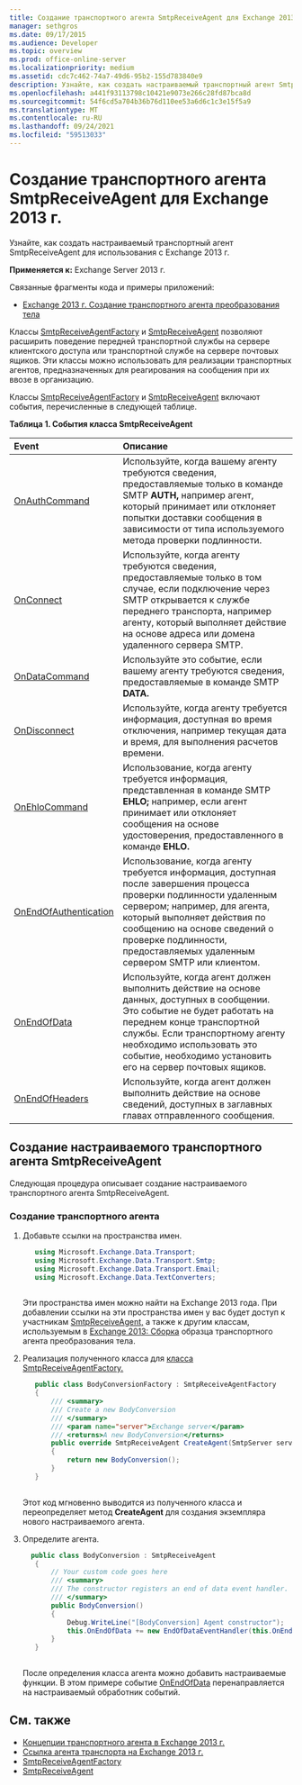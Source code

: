 ```yaml
---
title: Создание транспортного агента SmtpReceiveAgent для Exchange 2013 г.
manager: sethgros
ms.date: 09/17/2015
ms.audience: Developer
ms.topic: overview
ms.prod: office-online-server
ms.localizationpriority: medium
ms.assetid: cdc7c462-74a7-49d6-95b2-155d783840e9
description: Узнайте, как создать настраиваемый транспортный агент SmtpReceiveAgent для использования с Exchange 2013 г.
ms.openlocfilehash: a441f93113798c10421e9073e266c28fd87bca8d
ms.sourcegitcommit: 54f6cd5a704b36b76d110ee53a6d6c1c3e15f5a9
ms.translationtype: MT
ms.contentlocale: ru-RU
ms.lasthandoff: 09/24/2021
ms.locfileid: "59513033"
---
```

# <a name="create-an-smtpreceiveagent-transport-agent-for-exchange-2013"></a>Создание транспортного агента SmtpReceiveAgent для Exchange 2013 г.

Узнайте, как создать настраиваемый транспортный агент SmtpReceiveAgent для использования с Exchange 2013 г.
  
**Применяется к:** Exchange Server 2013 г.
  
Связанные фрагменты кода и примеры приложений:

- [Exchange 2013 г. Создание транспортного агента преобразования тела](https://code.msdn.microsoft.com/Exchange/Exchange-2013-Build-a-body-ed36ecb0)
  
Классы [SmtpReceiveAgentFactory](https://msdn.microsoft.com/library/Microsoft.Exchange.Data.Transport.Smtp.SmtpReceiveAgentFactory.aspx) и [SmtpReceiveAgent](https://msdn.microsoft.com/library/Microsoft.Exchange.Data.Transport.Smtp.SmtpReceiveAgent.aspx) позволяют расширить поведение передней транспортной службы на сервере клиентского доступа или транспортной службе на сервере почтовых ящиков. Эти классы можно использовать для реализации транспортных агентов, предназначенных для реагирования на сообщения при их ввозе в организацию. 
  
Классы [SmtpReceiveAgentFactory](https://msdn.microsoft.com/library/Microsoft.Exchange.Data.Transport.Smtp.SmtpReceiveAgentFactory.aspx) и [SmtpReceiveAgent](https://msdn.microsoft.com/library/Microsoft.Exchange.Data.Transport.Smtp.SmtpReceiveAgent.aspx) включают события, перечисленные в следующей таблице. 
  
**Таблица 1. События класса SmtpReceiveAgent**

|**Event**|**Описание**|
|:-----|:-----|
|[OnAuthCommand](https://msdn.microsoft.com/library/Microsoft.Exchange.Data.Transport.Smtp.SmtpReceiveAgent.OnAuthCommand.aspx) <br/> |Используйте, когда вашему агенту требуются сведения, предоставляемые только в команде SMTP **AUTH,** например агент, который принимает или отклоняет попытки доставки сообщения в зависимости от типа используемого метода проверки подлинности.  <br/> |
|[OnConnect](https://msdn.microsoft.com/library/Microsoft.Exchange.Data.Transport.Smtp.SmtpReceiveAgent.OnConnect.aspx) <br/> |Используйте, когда агенту требуются сведения, предоставляемые только в том случае, если подключение через SMTP открывается к службе переднего транспорта, например агенту, который выполняет действие на основе адреса или домена удаленного сервера SMTP.  <br/> |
|[OnDataCommand](https://msdn.microsoft.com/library/Microsoft.Exchange.Data.Transport.Smtp.SmtpReceiveAgent.OnDataCommand.aspx) <br/> |Используйте это событие, если вашему агенту требуются сведения, предоставляемые в команде SMTP **DATA.**  <br/> |
|[OnDisconnect](https://msdn.microsoft.com/library/Microsoft.Exchange.Data.Transport.Smtp.SmtpReceiveAgent.OnDisconnect.aspx) <br/> |Используйте, когда агенту требуется информация, доступная во время отключения, например текущая дата и время, для выполнения расчетов времени.  <br/> |
|[OnEhloCommand](https://msdn.microsoft.com/library/Microsoft.Exchange.Data.Transport.Smtp.SmtpReceiveAgent.OnEhloCommand.aspx) <br/> |Использование, когда агенту требуется информация, представленная в команде SMTP **EHLO;** например, если агент принимает или отклоняет сообщения на основе удостоверения, предоставленного в команде **EHLO.**  <br/> |
|[OnEndOfAuthentication](https://msdn.microsoft.com/library/Microsoft.Exchange.Data.Transport.Smtp.SmtpReceiveAgent.OnEndOfAuthentication.aspx) <br/> |Использование, когда агенту требуется информация, доступная после завершения процесса проверки подлинности удаленным сервером; например, для агента, который выполняет действия по сообщению на основе сведений о проверке подлинности, предоставляемых удаленным сервером SMTP или клиентом.  <br/> |
|[OnEndOfData](https://msdn.microsoft.com/library/Microsoft.Exchange.Data.Transport.Smtp.SmtpReceiveAgent.OnEndOfData.aspx) <br/> |Используйте, когда агент должен выполнить действие на основе данных, доступных в сообщении. Это событие не будет работать на переднем конце транспортной службы. Если транспортному агенту необходимо использовать это событие, необходимо установить его на сервер почтовых ящиков.  <br/> |
|[OnEndOfHeaders](https://msdn.microsoft.com/library/Microsoft.Exchange.Data.Transport.Smtp.SmtpReceiveAgent.OnEndOfHeaders.aspx) <br/> |Используйте, когда агент должен выполнить действие на основе сведений, доступных в заглавных главах отправленного сообщения.  <br/> |
   
## <a name="creating-a-custom-smtpreceiveagent-transport-agent"></a>Создание настраиваемого транспортного агента SmtpReceiveAgent

Следующая процедура описывает создание настраиваемого транспортного агента SmtpReceiveAgent. 
  
### <a name="to-create-the-transport-agent"></a>Создание транспортного агента

1. Добавьте ссылки на пространства имен.
    
   ```cs
      using Microsoft.Exchange.Data.Transport;
      using Microsoft.Exchange.Data.Transport.Smtp;
      using Microsoft.Exchange.Data.Transport.Email;
      using Microsoft.Exchange.Data.TextConverters;
  
   ```

   Эти пространства имен можно найти на Exchange 2013 года. При добавлении ссылки на эти пространства имен у вас будет доступ к участникам [SmtpReceiveAgent,](https://msdn.microsoft.com/library/Microsoft.Exchange.Data.Transport.Smtp.SmtpReceiveAgent.aspx) а также к другим классам, используемым в [Exchange 2013: Сборка](https://code.msdn.microsoft.com/Exchange/Exchange-2013-Build-a-body-ed36ecb0) образца транспортного агента преобразования тела. 
    
2. Реализация полученного класса для [класса SmtpReceiveAgentFactory.](https://msdn.microsoft.com/library/Microsoft.Exchange.Data.Transport.Smtp.SmtpReceiveAgentFactory.aspx) 
    
   ```cs
      public class BodyConversionFactory : SmtpReceiveAgentFactory
      {
          /// <summary>
          /// Create a new BodyConversion
          /// </summary>
          /// <param name="server">Exchange server</param>
          /// <returns>A new BodyConversion</returns>
          public override SmtpReceiveAgent CreateAgent(SmtpServer server)
          {
              return new BodyConversion();
          }
      }
  
   ```

   Этот код мгновенно выводится из полученного класса и переопределяет метод **CreateAgent** для создания экземпляра нового настраиваемого агента. 
    
3. Определите агента.
    
   ```cs
     public class BodyConversion : SmtpReceiveAgent
      {
          // Your custom code goes here
          /// <summary>
          /// The constructor registers an end of data event handler.
          /// </summary>
          public BodyConversion()
          {
              Debug.WriteLine("[BodyConversion] Agent constructor");
              this.OnEndOfData += new EndOfDataEventHandler(this.OnEndOfDataHandler);
          }
      }
  
   ```

   После определения класса агента можно добавить настраиваемые функции. В этом примере событие [OnEndOfData](https://msdn.microsoft.com/library/Microsoft.Exchange.Data.Transport.Smtp.SmtpReceiveAgent.OnEndOfData.aspx) перенаправляется на настраиваемый обработник событий. 
    
## <a name="see-also"></a>См. также

- [Концепции транспортного агента в Exchange 2013 г.](transport-agent-concepts-in-exchange-2013.md)    
- [Ссылка агента транспорта на Exchange 2013 г.](transport-agent-reference-for-exchange-2013.md)    
- [SmtpReceiveAgentFactory](https://msdn.microsoft.com/library/Microsoft.Exchange.Data.Transport.Smtp.SmtpReceiveAgentFactory.aspx)    
- [SmtpReceiveAgent](https://msdn.microsoft.com/library/Microsoft.Exchange.Data.Transport.Smtp.SmtpReceiveAgent.aspx)
    

